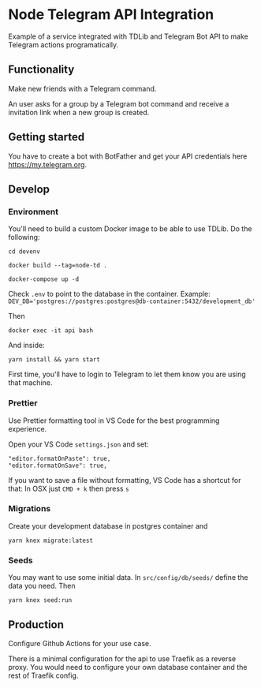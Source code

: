 # Node Telegram API Integration

Example of a service integrated with TDLib and Telegram Bot API to make Telegram actions programatically.

## Functionality

Make new friends with a Telegram command.

An user asks for a group by a Telegram bot command and receive a invitation link when a new group is created.

## Getting started

You have to create a bot with BotFather and get your API credentials here https://my.telegram.org.

## Develop

### Environment

You'll need to build a custom Docker image to be able to use TDLib. Do the following:

```
cd devenv

docker build --tag=node-td .

docker-compose up -d
```

Check `.env` to point to the database in the container.
Example: `DEV_DB='postgres://postgres:postgres@db-container:5432/development_db'`

Then

```
docker exec -it api bash
```

And inside:

```
yarn install && yarn start
```

First time, you'll have to login to Telegram to let them know you are using that machine.

### Prettier

Use Prettier formatting tool in VS Code for the best programming experience.

Open your VS Code `settings.json` and set:

```
"editor.formatOnPaste": true,
"editor.formatOnSave": true,
```

If you want to save a file without formatting, VS Code has a shortcut for that:
In OSX just `CMD + k` then press `s`

### Migrations

Create your development database in postgres container and

```
yarn knex migrate:latest
```

### Seeds

You may want to use some initial data. In `src/config/db/seeds/` define the data you need. Then

```
yarn knex seed:run
```

## Production

Configure Github Actions for your use case.

There is a minimal configuration for the api to use Traefik as a reverse proxy. You would need to configure your own database container and the rest of Traefik config.
